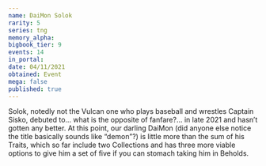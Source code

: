 ```yaml
---
name: DaiMon Solok
rarity: 5
series: tng
memory_alpha:
bigbook_tier: 9
events: 14
in_portal:
date: 04/11/2021
obtained: Event
mega: false
published: true
---
```


Solok, notedly not the Vulcan one who plays baseball and wrestles Captain Sisko, debuted to… what is the opposite of fanfare?... in late 2021 and hasn’t gotten any better. At this point, our darling DaiMon (did anyone else notice the title basically sounds like “demon”?) is little more than the sum of his Traits, which so far include two Collections and has three more viable options to give him a set of five if you can stomach taking him in Beholds.
